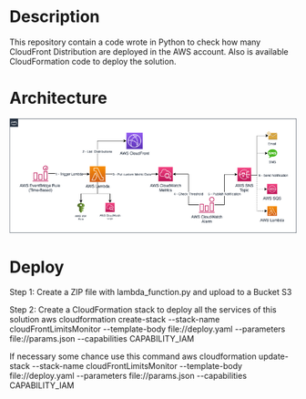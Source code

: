 # Description
This repository contain a code wrote in Python to check how many CloudFront Distribution are deployed in the AWS account.
Also is available CloudFormation code to deploy the solution.


# Architecture
![Diagrama](/images/cloudfrontDistLimitMonitor-accounts.png)

# Deploy
Step 1:
Create a ZIP file with lambda_function.py and upload to a Bucket S3

Step 2:
Create a CloudFormation stack to deploy all the services of this solution
aws cloudformation create-stack --stack-name cloudFrontLimitsMonitor --template-body file://deploy.yaml --parameters file://params.json --capabilities CAPABILITY_IAM

If necessary some chance use this command
aws cloudformation update-stack --stack-name cloudFrontLimitsMonitor --template-body file://deploy.yaml --parameters file://params.json --capabilities CAPABILITY_IAM

